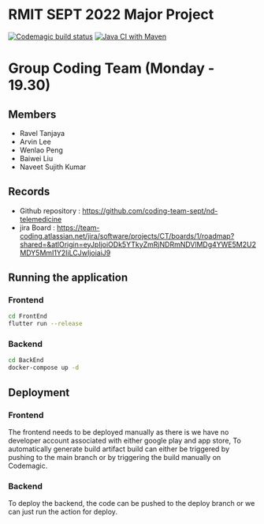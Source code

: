 # RMIT SEPT 2022 Major Project
[![Codemagic build status](https://api.codemagic.io/apps/634e11fc816f0cd621d4d7f5/634e11fc816f0cd621d4d7f4/status_badge.svg)](https://codemagic.io/apps/634e11fc816f0cd621d4d7f5/634e11fc816f0cd621d4d7f4/latest_build)
[![Java CI with Maven](https://github.com/coding-team-sept/nd-telemedicine/actions/workflows/maven.yml/badge.svg?branch=main)](https://github.com/coding-team-sept/nd-telemedicine/actions/workflows/maven.yml)
# Group Coding Team (Monday - 19.30)

## Members
* Ravel Tanjaya
* Arvin Lee
* Wenlao Peng
* Baiwei Liu
* Naveet Sujith Kumar

## Records

* Github repository : https://github.com/coding-team-sept/nd-telemedicine
* jira Board : https://team-coding.atlassian.net/jira/software/projects/CT/boards/1/roadmap?shared=&atlOrigin=eyJpIjoiODk5YTkyZmRjNDRmNDVlMDg4YWE5M2U2MDY5MmI1Y2IiLCJwIjoiaiJ9

## Running the application
### Frontend
```bash
cd FrontEnd
flutter run --release
```

### Backend
```bash
cd BackEnd
docker-compose up -d
```
## Deployment
### Frontend
The frontend needs to be deployed manually as there is we have no developer account associated with either google play and app store,
To automatically generate build artifact build can either be triggered by pushing to the main branch or by triggering the build manually on Codemagic.

### Backend
To deploy the backend, the code can be pushed to the deploy branch or we can just run the action for deploy.

